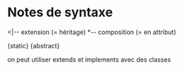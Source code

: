 # Notes de syntaxe

<|-- extension (= héritage)
*-- composition (= en attribut)

{static}
{abstract}

on peut utiliser extends et implements avec des classes